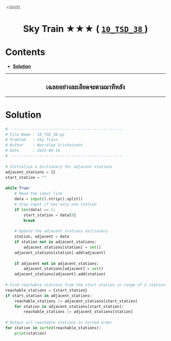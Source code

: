 <p align="left">
  <a href="../README.md">
    <img src="../../Z99-OTHERS/00-common/00-back.png" style="width:10%">
  </a>
</p>

<div align="center">
  <h1>
    Sky Train ★★★ (
      <a href="https://drive.google.com/file/d/12Ak3Xe47gusCPmwAtTIi9WSXiHrxCNHp/view?usp=drive_link">
        <code>10_TSD_38</code>
      </a>
    )
  </h1>
</div>

# Contents

-   [**Solution**](#solution)

---

<div align="center">
  <h2>เฉลยอย่างละเอียดจะตามมาทีหลัง</h2>
</div>

---

# Solution

```python
# --------------------------------------------------
# File Name : 10_TSD_38.py
# Problem   : Sky Train
# Author    : Worralop Srichainont
# Date      : 2025-06-16
# --------------------------------------------------

# Initialize a dictionary for adjacent stations
adjacent_stations = {}
start_station = ""

while True:
    # Read the input line
    data = input().strip().split()
    # Stop input if has only one station
    if len(data) == 1:
        start_station = data[0]
        break

    # Update the adjacent stations dictionary
    station, adjacent = data
    if station not in adjacent_stations:
        adjacent_stations[station] = set()
    adjacent_stations[station].add(adjacent)

    if adjacent not in adjacent_stations:
        adjacent_stations[adjacent] = set()
    adjacent_stations[adjacent].add(station)

# Find reachable stations from the start station in range of 2 stations
reachable_stations = {start_station}
if start_station in adjacent_stations:
    reachable_stations |= adjacent_stations[start_station]
    for station in adjacent_stations[start_station]:
        reachable_stations |= adjacent_stations[station]

# Output all reachable stations in sorted order
for station in sorted(reachable_stations):
    print(station)
```
